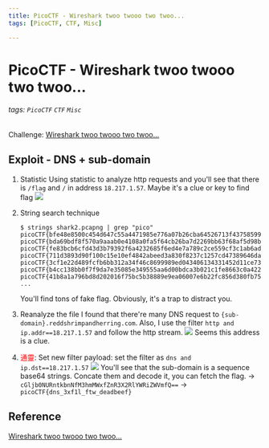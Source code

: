 ```yaml
---
title: PicoCTF - Wireshark twoo twooo two twoo...
tags: [PicoCTF, CTF, Misc]

---
```


# PicoCTF - Wireshark twoo twooo two twoo...
###### tags: `PicoCTF` `CTF` `Misc`
Challenge: [Wireshark twoo twooo two twoo...](https://play.picoctf.org/practice/challenge/110?category=4&page=1)

## Exploit - DNS + sub-domain
1. Statistic
Using statistic to analyze http requests and you'll see that there is `/flag` and `/` in address `18.217.1.57`. Maybe it's a clue or key to find flag
![](https://i.imgur.com/VjobDhE.png)
2. String search technique
    ```bash!
    $ strings shark2.pcapng | grep "pico"
    picoCTF{bfe48e8500c454d647c55a4471985e776a07b26cba64526713f43758599aa98b}
    picoCTF{bda69bdf8f570a9aaab0e4108a0fa5f64cb26ba7d2269bb63f68af5d98b98245}
    picoCTF{fe83bcb6cfd43d3b79392f6a4232685f6ed4e7a789c2ce559cf3c1ab6adbe34b}
    picoCTF{711d3893d90f100c15e10ef4842abeed3a830f8237c1257cd47389646da97810}
    picoCTF{3cf1e22d489fcfb6bb312a34f46c8699989ed043406134331452d11ce73cd59e}
    picoCTF{b4cc138bb0f7f9da7e35085e349555aa6d00bdca3b021c1fe8663c0a422ce0d7}
    picoCTF{41b8a1a796bd8d202016f75bc5b38889e9ea06007e6b22fc856d380fb7573133}
    ...
    ```
    You'll find tons of fake flag. Obviously, it's a trap to distract you.

3. Reanalyze the file
I found that there're many DNS request to `{sub-domain}.reddshrimpandherring.com`. Also, I use the filter `http and ip.addr==18.217.1.57` and follow the http stream.
![](https://i.imgur.com/R8uRJ0n.png)
Seems this address is a clue.


4. <font color="FF0000">通靈</font>: Set new filter
payload: set the filter as `dns and ip.dst==18.217.1.57`
![](https://i.imgur.com/xbveFFN.png)
You'll see that the sub-domain is a sequence base64 strings. Concate them and decode it, you can fetch the flag. $\to$
`cGljb0NURntkbnNfM3hmMWxfZnR3X2RlYWRiZWVmfQ==` $\to$
`picoCTF{dns_3xf1l_ftw_deadbeef}`

## Reference
[Wireshark twoo twooo two twoo...](https://picoctf2021.haydenhousen.com/forensics/wireshark-twoo-twooo-two-twoo...)